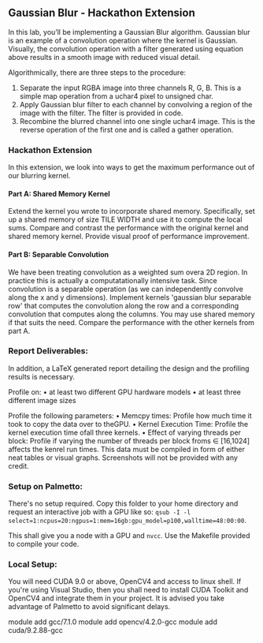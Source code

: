 ## Gaussian Blur - Hackathon Extension

In this lab, you’ll be implementing a Gaussian Blur algorithm.  Gaussian blur is an example of a convolution operation where the kernel is Gaussian. Visually,  the  convolution  operation  with  a  filter  generated  using equation above results in a smooth image with reduced visual detail.  

Algorithmically, there are three steps to the procedure:

1.  Separate the input RGBA image into three channels R, G, B. This is a simple map operation from a uchar4 pixel to unsigned char.
2.  Apply  Gaussian  blur  filter  to  each  channel  by  convolving  a  region  of  the image with the filter.  The filter is provided in code.
3.  Recombine  the  blurred  channel  into  one  single  uchar4  image.   This  is  the reverse operation of the first one and is called a gather operation.

### Hackathon Extension

In this extension, we look into ways to get the maximum performance out of our blurring kernel.

#### Part A: Shared Memory Kernel

Extend the kernel you wrote to incorporate shared memory. Specifically, set up a shared memory of size TILE WIDTH and use it to compute the local sums. Compare and contrast the performance with the original kernel and shared memory kernel. Provide visual proof of performance improvement.

#### Part B: Separable Convolution

We have been treating convolution as a weighted sum overa  2D region. In practice this is actually a computatationally intensive task. Since convolution is a separable operation (as we can independently convolve along the x and y dimensions). Implement kernels 'gaussian blur separable row' that computes the convolution along the row and a corresponding convolution that computes along the columns. You may use shared memory if that suits the need. Compare the performance with the other kernels from part A.

### Report Deliverables:

In addition, a LaTeX generated report detailing the design and the profiling results is necessary.

Profile on:
    • at least two different GPU hardware models
    • at least three different image sizes

Profile the following parameters:
    • Memcpy times:  Profile how much time it took to copy the data over to theGPU.
    • Kernel  Execution  Time:  Profile  the  kernel  execution  time  ofall three kernels.
    • Effect  of  varying  threads  per  block:   Profile  if  varying  the  number  of threads per block froms ∈ [16,1024] affects the kenrel run times. This data must be compiled  in  form  of  either  neat  tables  or  visual  graphs. Screenshots will not be provided with any credit. 


### Setup on Palmetto: 

There's no setup required. Copy this folder to your home directory and request an interactive job with a GPU like so:
`qsub -I -l select=1:ncpus=20:ngpus=1:mem=16gb:gpu_model=p100,walltime=48:00:00`. 

This shall give you a node with a GPU and `nvcc`. Use the Makefile provided to compile your code.


### Local Setup:

You will need CUDA 9.0 or above, OpenCV4 and access to linux shell. If you're using Visual Studio, then you shall need to install CUDA Toolkit and OpenCV4 and integrate them in your project. It is advised you take advantage of Palmetto to avoid significant delays.

module add gcc/7.1.0
module add opencv/4.2.0-gcc
module add cuda/9.2.88-gcc